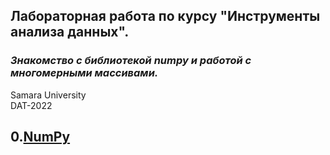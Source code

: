 
## Лабораторная работа по курсу "Инструменты анализа данных".<br/>
### *Знакомство с библиотекой numpy и работой с многомерными массивами.* <br/>
Samara University <br/>
DAT-2022

## 0.[NumPy](https://github.com/Dark-MonkGI)
